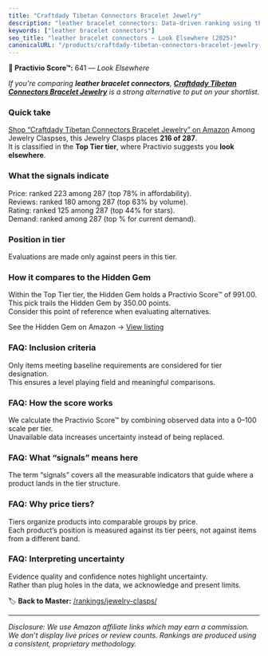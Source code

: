 ```yaml
---
title: "Craftdady Tibetan Connectors Bracelet Jewelry"
description: "leather bracelet connectors: Data-driven ranking using the Practivio Score™. Positioned by quality, value, demand, findability, momentum."
keywords: ["leather bracelet connectors"]
seo_title: "leather bracelet connectors — Look Elsewhere (2025)"
canonicalURL: "/products/craftdady-tibetan-connectors-bracelet-jewelry-B08BZ57VZ8/"
---
```


**🚫 Practivio Score™:** 641 — _Look Elsewhere_


*If you're comparing **leather bracelet connectors**, **[Craftdady Tibetan Connectors Bracelet Jewelry](https://www.amazon.com/dp/B08BZ57VZ8?tag=practivio-20)** is a strong alternative to put on your shortlist.*
### Quick take
[Shop “Craftdady Tibetan Connectors Bracelet Jewelry” on Amazon](https://www.amazon.com/dp/B08BZ57VZ8?tag=practivio-20)
Among Jewelry Claspses, this Jewelry Clasps places **216 of 287**.  
It is classified in the **Top Tier tier**, where Practivio suggests you **look elsewhere**.

### What the signals indicate
Price: ranked 223 among 287 (top 78% in affordability).  
Reviews: ranked 180 among 287 (top 63% by volume).  
Rating: ranked 125 among 287 (top 44% for stars).  
Demand: ranked  among 287 (top % for current demand).

### Position in tier
Evaluations are made only against peers in this tier.

### How it compares to the Hidden Gem
Within the Top Tier tier, the Hidden Gem holds a Practivio Score™ of 991.00.  
This pick trails the Hidden Gem by 350.00 points.  
Consider this point of reference when evaluating alternatives.  

See the Hidden Gem on Amazon → [View listing](https://www.amazon.com/dp/B07GSR72TJ?tag=practivio-20)

### FAQ: Inclusion criteria
Only items meeting baseline requirements are considered for tier designation.  
This ensures a level playing field and meaningful comparisons.

### FAQ: How the score works
We calculate the Practivio Score™ by combining observed data into a 0–100 scale per tier.  
Unavailable data increases uncertainty instead of being replaced.

### FAQ: What “signals” means here
The term “signals” covers all the measurable indicators that guide where a product lands in the tier structure.

### FAQ: Why price tiers?
Tiers organize products into comparable groups by price.  
Each product’s position is measured against its tier peers, not against items from a different band.

### FAQ: Interpreting uncertainty
Evidence quality and confidence notes highlight uncertainty.  
Rather than plug holes in the data, we acknowledge and present limits.


🏷️ **Back to Master:** [/rankings/jewelry-clasps/](/rankings/jewelry-clasps/)

---
_Disclosure: We use Amazon affiliate links which may earn a commission. We don’t display live prices or review counts. Rankings are produced using a consistent, proprietary methodology._
